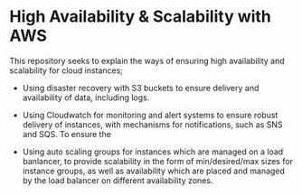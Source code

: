 # High Availability & Scalability with AWS

This repository seeks to explain the ways of ensuring high availability and scalability for cloud instances; 

- Using disaster recovery with S3 buckets to ensure delivery and availability of data, including logs.

- Using Cloudwatch for monitoring and alert systems to ensure robust delivery of instances, with mechanisms for notifications, such as SNS and SQS. To ensure the 

- Using auto scaling groups for instances which are managed on a load banlancer, to provide scalability in the form of min/desired/max sizes for instance groups, as well as availability which are placed and managed by the load balancer on different availability zones.

